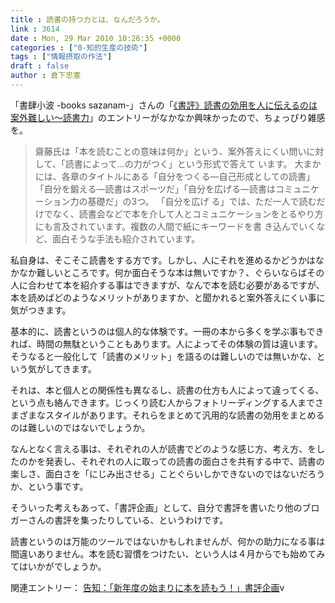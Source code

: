 ```yaml
---
title : 読書の持つ力とは、なんだろうか。
link : 3614
date : Mon, 29 Mar 2010 10:26:35 +0000
categories : ["0-知的生産の技術"]
tags : ["情報摂取の作法"]
draft : false
author : 倉下忠憲
---
```


「書肆小波 -books sazanam-」さんの「<a href="http://sazanami.gekkoh.org/book/index.php/archives/200">《書評》読書の効用を人に伝えるのは案外難しい～読書力</a>」のエントリーがなかなか興味かったので、ちょっぴり雑感を。



<blockquote>齋藤氏は「本を読むことの意味は何か」という、案外答えにくい問いに対して、「読書によって…の力がつく」という形式で答えて います。
大まかには、各章のタイトルにある「自分をつくる―自己形成としての読書」「自分を鍛える―読書はスポーツだ」「自分を広げる―読書はコミュニケーション力の基礎だ」の3つ。
「自分を広げ る」では、ただ一人で読むだけでなく、読書会などで本を介して人とコミュニケーションをとるやり方にも言及されています。複数の人間で紙にキーワードを書 き込んでいくなど、面白そうな手法も紹介されています。</blockquote>

私自身は、そこそこ読書をする方です。しかし、人にそれを進めるかどうかはなかなか難しいところです。何か面白そうな本は無いですか？、ぐらいならばその人に合わせて本を紹介する事はできますが、なんで本を読む必要があるですが、本を読めばどのようなメリットがありますか、と聞かれると案外答えにくい事に気がつきます。

基本的に、読書というのは個人的な体験です。一冊の本から多くを学ぶ事もできれば、時間の無駄ということもあります。人によってその体験の質は違います。
そうなると一般化して「読書のメリット」を語るのは難しいのでは無いかな、という気がしてきます。

それは、本と個人との関係性も異なるし、読書の仕方も人によって違ってくる、という点も絡んできます。じっくり読む人からフォトリーディングする人までさまざまなスタイルがあります。それらをまとめて汎用的な読書の効用をまとめるのは難しいのではないでしょうか。

なんとなく言える事は、それぞれの人が読書でどのような感じ方、考え方、をしたのかを発表し、それぞれの人に取っての読書の面白さを共有する中で、読書の楽しさ、面白さを「にじみ出させる」ことぐらいしかできないのではないだろうか、という事です。

そういった考えもあって、「書評企画」として、自分で書評を書いたり他のブロガーさんの書評を集ったりしている、というわけです。

読書というのは万能のツールではないかもしれませんが、何かの助力になる事は間違いありません。本を読む習慣をつけたい、という人は４月からでも始めてみてはいかがでしょうか。

関連エントリー：
<a href="https://rashita.net/blog/?p=3583">告知：「新年度の始まりに本を読もう！」書評企画</a>v
